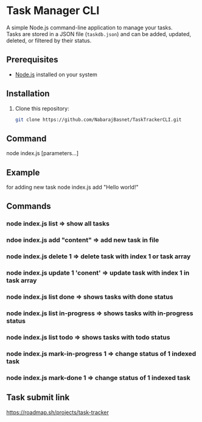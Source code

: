 # Task Manager CLI

A simple Node.js command-line application to manage your tasks.  
Tasks are stored in a JSON file (`taskdb.json`) and can be added, updated, deleted, or filtered by their status.

## Prerequisites

- [Node.js](https://nodejs.org/) installed on your system

## Installation

1. Clone this repository:
   ```bash
   git clone https://github.com/NabarajBasnet/TaskTrackerCLI.git

## Command
node index.js <command> [parameters...]

## Example
for adding new task
node index.js add "Hello world!"

## Commands

### node index.js list => show all tasks
### ndoe index.js add "content" => add new task in file
### node index.js delete 1 => delete task with index 1 or task array
### node index.js update 1 'conent' => update task with index 1 in task array
### node index.js list done => shows tasks with done status 
### node index.js list in-progress => shows tasks with in-progress status 
### node index.js list todo => shows tasks with todo status 
### node index.js mark-in-progress 1 => change status of 1 indexed task
### node index.js mark-done 1 => change status of 1 indexed task

## Task submit link
https://roadmap.sh/projects/task-tracker